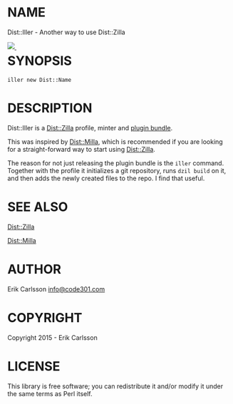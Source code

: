 # NAME

Dist::Iller - Another way to use Dist::Zilla

<div>
    <p><a style="float: left;" href="https://travis-ci.org/Csson/p5-Dist-Iller"><img src="https://travis-ci.org/Csson/p5-Dist-Iller.svg?branch=master">&nbsp;</a>
</div>

# SYNOPSIS

    iller new Dist::Name

# DESCRIPTION

Dist::Iller is a [Dist::Zilla](https://metacpan.org/pod/Dist::Zilla) profile, minter and [plugin bundle](https://metacpan.org/pod/Dist::Zilĺa::PluginBundle::Iller).

This was inspired by [Dist::Milla](https://metacpan.org/pod/Dist::Milla), which is recommended if you are looking for a straight-forward way to start using [Dist::Zilla](https://metacpan.org/pod/Dist::Zilla).

The reason for not just releasing the plugin bundle is the `iller` command. Together with the profile it initializes a git repository, runs `dzil build` on it, and then adds the newly created files to the repo. I find that useful.

# SEE ALSO

[Dist::Zilla](https://metacpan.org/pod/Dist::Zilla)

[Dist::Milla](https://metacpan.org/pod/Dist::Milla)

# AUTHOR

Erik Carlsson <info@code301.com>

# COPYRIGHT

Copyright 2015 - Erik Carlsson

# LICENSE

This library is free software; you can redistribute it and/or modify
it under the same terms as Perl itself.
